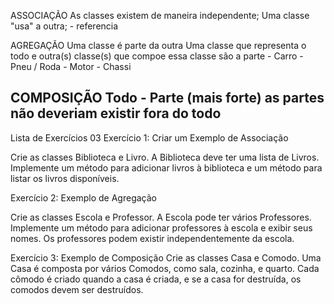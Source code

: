 ASSOCIAÇÃO As classes existem de maneira independente; Uma classe "usa" a outra; - referencia

AGREGAÇÃO Uma classe é parte da outra Uma classe que representa o todo e outra(s) classe(s) que compoe essa classe são a parte - Carro - Pneu / Roda - Motor - Chassi

COMPOSIÇÃO Todo - Parte (mais forte) as partes não deveriam existir fora do todo
--------------------
Lista de Exercícios 03
Exercício 1: Criar um Exemplo de Associação

Crie as classes Biblioteca e Livro. A Biblioteca deve ter uma lista de Livros. Implemente um método para adicionar livros à biblioteca e um método para listar os livros disponíveis.

Exercício 2: Exemplo de Agregação

Crie as classes Escola e Professor. A Escola pode ter vários Professores. Implemente um método para adicionar professores à escola e exibir seus nomes. Os professores podem existir independentemente da escola.

Exercício 3: Exemplo de Composição
Crie as classes Casa e Comodo. Uma Casa é composta por vários Comodos, como sala, cozinha, e quarto. Cada cômodo é criado quando a casa é criada, e se a casa for destruída, os comodos devem ser destruídos.